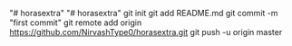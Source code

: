 "# horasextra" 
"# horasextra"  git init git add README.md git commit -m "first commit" git remote add origin https://github.com/NirvashType0/horasextra.git git push -u origin master
